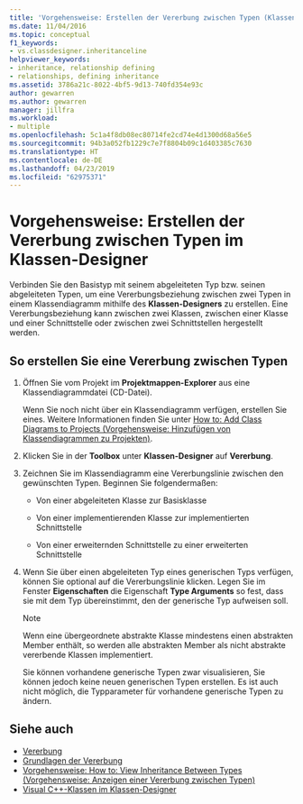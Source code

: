 ```yaml
---
title: 'Vorgehensweise: Erstellen der Vererbung zwischen Typen (Klassen-Designer)'
ms.date: 11/04/2016
ms.topic: conceptual
f1_keywords:
- vs.classdesigner.inheritanceline
helpviewer_keywords:
- inheritance, relationship defining
- relationships, defining inheritance
ms.assetid: 3786a21c-8022-4bf5-9d13-740fd354e93c
author: gewarren
ms.author: gewarren
manager: jillfra
ms.workload:
- multiple
ms.openlocfilehash: 5c1a4f8db08ec80714fe2cd74e4d1300d68a56e5
ms.sourcegitcommit: 94b3a052fb1229c7e7f8804b09c1d403385c7630
ms.translationtype: HT
ms.contentlocale: de-DE
ms.lasthandoff: 04/23/2019
ms.locfileid: "62975371"
---
```

# <a name="how-to-create-inheritance-between-types-in-class-designer"></a>Vorgehensweise: Erstellen der Vererbung zwischen Typen im Klassen-Designer

Verbinden Sie den Basistyp mit seinem abgeleiteten Typ bzw. seinen abgeleiteten Typen, um eine Vererbungsbeziehung zwischen zwei Typen in einem Klassendiagramm mithilfe des **Klassen-Designers** zu erstellen. Eine Vererbungsbeziehung kann zwischen zwei Klassen, zwischen einer Klasse und einer Schnittstelle oder zwischen zwei Schnittstellen hergestellt werden.

## <a name="to-create-an-inheritance-between-types"></a>So erstellen Sie eine Vererbung zwischen Typen

1. Öffnen Sie vom Projekt im **Projektmappen-Explorer** aus eine Klassendiagrammdatei (CD-Datei).

     Wenn Sie noch nicht über ein Klassendiagramm verfügen, erstellen Sie eines. Weitere Informationen finden Sie unter [How to: Add Class Diagrams to Projects (Vorgehensweise: Hinzufügen von Klassendiagrammen zu Projekten)](how-to-add-class-diagrams-to-projects.md).

2. Klicken Sie in der **Toolbox** unter **Klassen-Designer** auf **Vererbung**.

3. Zeichnen Sie im Klassendiagramm eine Vererbungslinie zwischen den gewünschten Typen. Beginnen Sie folgendermaßen:

    - Von einer abgeleiteten Klasse zur Basisklasse

    - Von einer implementierenden Klasse zur implementierten Schnittstelle

    - Von einer erweiternden Schnittstelle zu einer erweiterten Schnittstelle

4. Wenn Sie über einen abgeleiteten Typ eines generischen Typs verfügen, können Sie optional auf die Vererbungslinie klicken. Legen Sie im Fenster **Eigenschaften** die Eigenschaft **Type Arguments** so fest, dass sie mit dem Typ übereinstimmt, den der generische Typ aufweisen soll.

    > [!NOTE]
    > Wenn eine übergeordnete abstrakte Klasse mindestens einen abstrakten Member enthält, so werden alle abstrakten Member als nicht abstrakte vererbende Klassen implementiert.
    >
    >  Sie können vorhandene generische Typen zwar visualisieren, Sie können jedoch keine neuen generischen Typen erstellen. Es ist auch nicht möglich, die Typparameter für vorhandene generische Typen zu ändern.

## <a name="see-also"></a>Siehe auch

- [Vererbung](/dotnet/csharp/programming-guide/classes-and-structs/inheritance)
- [Grundlagen der Vererbung](/dotnet/visual-basic/programming-guide/language-features/objects-and-classes/inheritance-basics)
- [Vorgehensweise: How to: View Inheritance Between Types (Vorgehensweise: Anzeigen einer Vererbung zwischen Typen)](how-to-view-inheritance-between-types.md)
- [Visual C++-Klassen im Klassen-Designer](visual-cpp-classes.md)